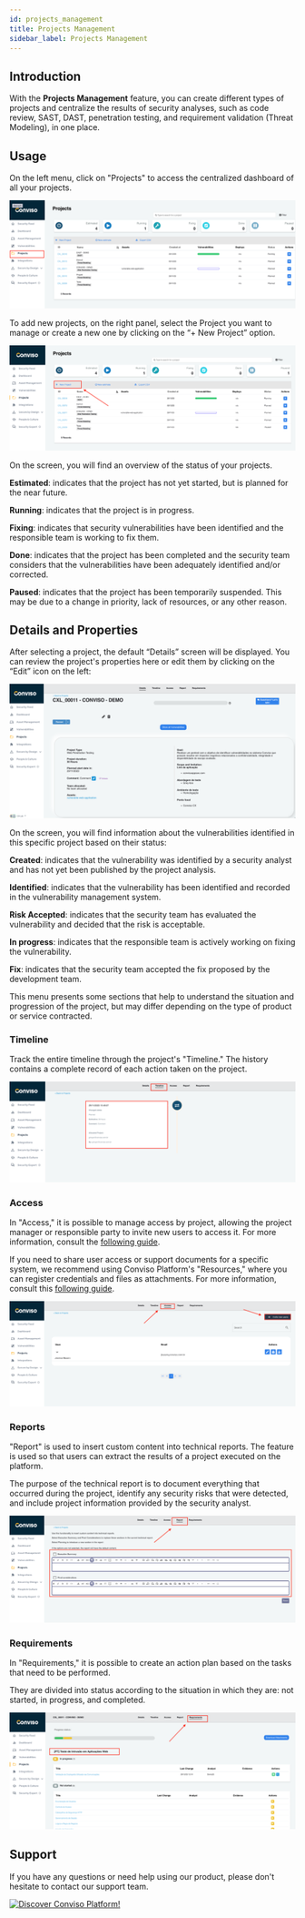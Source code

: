 ```yaml
---
id: projects_management
title: Projects Management
sidebar_label: Projects Management
---
```


## Introduction

With the **Projects Management** feature, you can create different types of projects and centralize the results of security analyses, such as code review, SAST, DAST, penetration testing, and requirement validation (Threat Modeling), in one place.


## Usage

On the left menu, click on "Projects" to access the centralized dashboard of all your projects.

<div style={{textAlign: 'center'}}>

![img](../../static/img/projects_management-img1.png)

</div>

To add new projects, on the right panel, select the Project you want to manage or create a new one by clicking on the “+ New Project” option.

<div style={{textAlign: 'center'}}>

![img](../../static/img/projects_management-img2.png)

</div>

On the screen, you will find an overview of the status of your projects.

**Estimated**: indicates that the project has not yet started, but is planned for the near future.

**Running**: indicates that the project is in progress.

**Fixing**: indicates that security vulnerabilities have been identified and the responsible team is working to fix them.

**Done**: indicates that the project has been completed and the security team considers that the vulnerabilities have been adequately identified and/or corrected.

**Paused**: indicates that the project has been temporarily suspended. This may be due to a change in priority, lack of resources, or any other reason.


## Details and Properties

After selecting a project, the default “Details” screen will be displayed. You can review the project's properties here or edit them by clicking on the “Edit” icon on the left:

<div style={{textAlign: 'center'}}>

![img](../../static/img/projects_management-img3.png)

</div>

On the screen, you will find information about the vulnerabilities identified in this specific project based on their status:

**Created**: indicates that the vulnerability was identified by a security analyst and has not yet been published by the project analysis.

**Identified**: indicates that the vulnerability has been identified and recorded in the vulnerability management system.

**Risk Accepted**: indicates that the security team has evaluated the vulnerability and decided that the risk is acceptable.

**In progress**: indicates that the responsible team is actively working on fixing the vulnerability.

**Fix**: indicates that the security team accepted the fix proposed by the development team.

This menu presents some sections that help to understand the situation and progression of the project, but may differ depending on the type of product or service contracted.


### Timeline

Track the entire timeline through the project's "Timeline." The history contains a complete record of each action taken on the project.

<div style={{textAlign: 'center'}}>

![img](../../static/img/projects_management-img4.png)

</div>


### Access

In "Access," it is possible to manage access by project, allowing the project manager or responsible party to invite new users to access it. For more information, consult the [following guide](./user_management).

If you need to share user access or support documents for a specific system, we recommend using Conviso Platform's "Resources," where you can register credentials and files as attachments. For more information, consult this [following guide](./resources).


<div style={{textAlign: 'center'}}>

![img](../../static/img/projects_management-img5.png)

</div>

### Reports 

"Report" is used to insert custom content into technical reports. The feature is used so that users can extract the results of a project executed on the platform.

The purpose of the technical report is to document everything that occurred during the project, identify any security risks that were detected, and include project information provided by the security analyst.

<div style={{textAlign: 'center'}}>


![img](../../static/img/projects_management-img9.png)

</div>


### Requirements
In "Requirements," it is possible to create an action plan based on the tasks that need to be performed.

They are divided into status according to the situation in which they are: not started, in progress, and completed.

 
<div style={{textAlign: 'center'}}>

![img](../../static/img/projects_management-img8.png)

</div>

## Support

If you have any questions or need help using our product, please don't hesitate to contact our support team.

[![Discover Conviso Platform!](https://no-cache.hubspot.com/cta/default/5613826/interactive-125788977029.png)](https://cta-service-cms2.hubspot.com/web-interactives/public/v1/track/redirect?encryptedPayload=AVxigLKtcWzoFbzpyImNNQsXC9S54LjJuklwM39zNd7hvSoR%2FVTX%2FXjNdqdcIIDaZwGiNwYii5hXwRR06puch8xINMyL3EXxTMuSG8Le9if9juV3u%2F%2BX%2FCKsCZN1tLpW39gGnNpiLedq%2BrrfmYxgh8G%2BTcRBEWaKasQ%3D&webInteractiveContentId=125788977029&portalId=5613826)